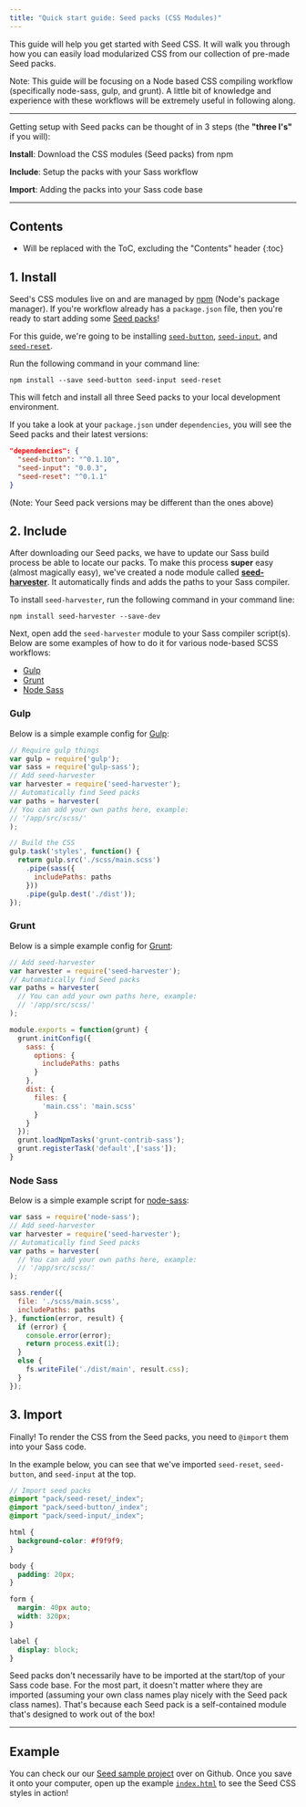 ```yaml
---
title: "Quick start guide: Seed packs (CSS Modules)"
---
```


This guide will help you get started with Seed CSS. It will walk you through how you can easily load modularized CSS from our collection of pre-made Seed packs.

Note: This guide will be focusing on a Node based CSS compiling workflow (specifically node-sass, gulp, and grunt). A little bit of knowledge and experience with these workflows will be extremely useful in following along.



---


Getting setup with Seed packs can be thought of in 3 steps (the **"three I's"** if you will):

**Install**: Download the CSS modules (Seed packs) from npm

**Include**: Setup the packs with your Sass workflow

**Import**: Adding the packs into your Sass code base


---


## Contents

* Will be replaced with the ToC, excluding the "Contents" header
{:toc}



## 1. Install

Seed's CSS modules live on and are managed by [npm](https://www.npmjs.com/) (Node's package manager). If you're workflow already has a `package.json` file, then you're ready to start adding some [Seed packs](/packs)!

For this guide, we're going to be installing [`seed-button`](/seed/packs/seed-button), [`seed-input`](/seed/packs/seed-input), and [`seed-reset`](/seed/packs/seed-reset).

Run the following command in your command line:

```
npm install --save seed-button seed-input seed-reset
```

This will fetch and install all three Seed packs to your local development environment.

If you take a look at your `package.json` under `dependencies`, you will see the Seed packs and their latest versions:

```package.json
"dependencies": {
  "seed-button": "^0.1.10",
  "seed-input": "0.0.3",
  "seed-reset": "^0.1.1"
}
```

(Note: Your Seed pack versions may be different than the ones above)


## 2. Include

After downloading our Seed packs, we have to update our Sass build process be able to locate our packs. To make this process **super** easy (almost magically easy), we've created a node module called **[seed-harvester](https://github.com/helpscout/seed-harvester)**. It automatically finds and adds the paths to your Sass compiler.


To install `seed-harvester`, run the following command in your command line:

```
npm install seed-harvester --save-dev
```

Next, open add the `seed-harvester` module to your Sass compiler script(s). Below are some examples of how to do it for various node-based SCSS workflows:

* [Gulp](#gulp)
* [Grunt](#grunt)
* [Node Sass](#node-sass)


### Gulp

Below is a simple example config for [Gulp](http://gulpjs.com/):

```gulpfile.js
// Require gulp things
var gulp = require('gulp');
var sass = require('gulp-sass');
// Add seed-harvester
var harvester = require('seed-harvester');
// Automatically find Seed packs
var paths = harvester(
// You can add your own paths here, example:
// '/app/src/scss/'
);

// Build the CSS
gulp.task('styles', function() {
  return gulp.src('./scss/main.scss')
    .pipe(sass({
      includePaths: paths
    }))
    .pipe(gulp.dest('./dist'));
});
```


### Grunt

Below is a simple example config for [Grunt](http://gruntjs.com/):

```Gruntfile.js
// Add seed-harvester
var harvester = require('seed-harvester');
// Automatically find Seed packs
var paths = harvester(
  // You can add your own paths here, example:
  // '/app/src/scss/'
);

module.exports = function(grunt) {
  grunt.initConfig({
    sass: {
      options: {
        includePaths: paths
      }
    },
    dist: {
      files: {
        'main.css': 'main.scss'
      }
    }
  });
  grunt.loadNpmTasks('grunt-contrib-sass');
  grunt.registerTask('default',['sass']);
}
```


### Node Sass

Below is a simple example script for [node-sass](https://github.com/sass/node-sass):

```build-sass.js
var sass = require('node-sass');
// Add seed-harvester
var harvester = require('seed-harvester');
// Automatically find Seed packs
var paths = harvester(
  // You can add your own paths here, example:
  // '/app/src/scss/'
);

sass.render({
  file: './scss/main.scss',
  includePaths: paths
}, function(error, result) {
  if (error) {
    console.error(error);
    return process.exit(1);
  }
  else {
    fs.writeFile('./dist/main', result.css);
  }
});
```



## 3. Import

Finally! To render the CSS from the Seed packs, you need to `@import` them into your Sass code.

In the example below, you can see that we've imported `seed-reset`, `seed-button`, and `seed-input` at the top.

```main.scss
// Import seed packs
@import "pack/seed-reset/_index";
@import "pack/seed-button/_index";
@import "pack/seed-input/_index";

html {
  background-color: #f9f9f9;
}

body {
  padding: 20px;
}

form {
  margin: 40px auto;
  width: 320px;
}

label {
  display: block;
}
```


Seed packs don't necessarily have to be imported at the start/top of your Sass code base. For the most part, it doesn't matter where they are imported (assuming your own class names play nicely with the Seed pack class names). That's because each Seed pack is a self-contained module that's designed to work out of the box!




---



## Example

You can check our our [Seed sample project](https://github.com/helpscout/seed-sample-project) over on Github. Once you save it onto your computer, open up the example [`index.html`](https://github.com/helpscout/seed-sample-project/blob/master/example/index.html) to see the Seed CSS styles in action!
